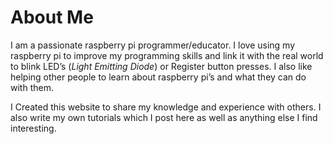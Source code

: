 # About Me

I am a passionate raspberry pi programmer/educator. I love using my raspberry pi to improve my programming skills and
link it with the real world to blink LED’s (*Light Emitting Diode*) or Register button presses. I also like helping other people to learn about
raspberry pi’s and what they can do with them.

I Created this website to share my knowledge and experience with others. I also write my own tutorials which I post here
as well as anything else I find interesting.
